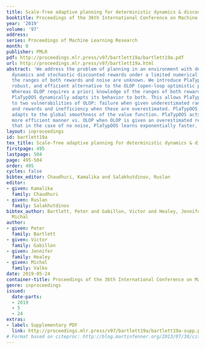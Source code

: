 ```yaml
---
title: Scale-free adaptive planning for deterministic dynamics & discounted rewards
booktitle: Proceedings of the 36th International Conference on Machine Learning
year: '2019'
volume: '97'
address: 
series: Proceedings of Machine Learning Research
month: 0
publisher: PMLR
pdf: http://proceedings.mlr.press/v97/bartlett19a/bartlett19a.pdf
url: http://proceedings.mlr.press/v97/bartlett19a.html
abstract: 'We address the problem of planning in an environment with deterministic
  dynamics and stochastic discounted rewards under a limited numerical budget where
  the ranges of both rewards and noise are unknown. We introduce PlaTypOOS, an adaptive,
  robust, and efficient alternative to the OLOP (open-loop optimistic planning) algorithm.
  Whereas OLOP requires a priori knowledge of the ranges of both rewards and noise,
  PlaTypOOS dynamically adapts its behavior to both. This allows PlaTypOOS to be immune
  to two vulnerabilities of OLOP: failure when given underestimated ranges of noise
  and rewards and inefficiency when these are overestimated. PlaTypOOS additionally
  adapts to the global smoothness of the value function. PlaTypOOS acts in a provably
  more efficient manner vs. OLOP when OLOP is given an overestimated reward and show
  that in the case of no noise, PlaTypOOS learns exponentially faster.'
layout: inproceedings
id: bartlett19a
tex_title: Scale-free adaptive planning for deterministic dynamics & discounted rewards
firstpage: 495
lastpage: 504
page: 495-504
order: 495
cycles: false
bibtex_editor: Chaudhuri, Kamalika and Salakhutdinov, Ruslan
editor:
- given: Kamalika
  family: Chaudhuri
- given: Ruslan
  family: Salakhutdinov
bibtex_author: Bartlett, Peter and Gabillon, Victor and Healey, Jennifer and Valko,
  Michal
author:
- given: Peter
  family: Bartlett
- given: Victor
  family: Gabillon
- given: Jennifer
  family: Healey
- given: Michal
  family: Valko
date: 2019-05-24
container-title: Proceedings of the 36th International Conference on Machine Learning
genre: inproceedings
issued:
  date-parts:
  - 2019
  - 5
  - 24
extras:
- label: Supplementary PDF
  link: http://proceedings.mlr.press/v97/bartlett19a/bartlett19a-supp.pdf
# Format based on citeproc: http://blog.martinfenner.org/2013/07/30/citeproc-yaml-for-bibliographies/
---
```


